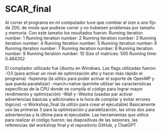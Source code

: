 # SCAR_final
Al correr el programa en mi computador tuve que combiar el size a uno fijo de 200, de modo que pudiese correr y no hubiesen problemas por tamaño y memoria. Con este tamaño los resultados fueron:
Running iteration number: 1
Running iteration number: 2
Running iteration number: 3
Running iteration number: 4
Running iteration number: 5
Running iteration number: 6
Running iteration number: 7
Running iteration number: 8
Running iteration number: 9
Running iteration number: 10
Size of matrices: 500
Running time: 0.484352

El compilador utilizado fue Ubuntu en Windows.
Las flags utilizadas fueron: 
-O3 (para activar un nivel de optimización alto y hacer más rápido el programa)
-fopenmp (la utilizo para poder activar el soporte de OpenMP y que pueda paralelizar)
-march=native (permite utilizar las características específicas de la CPU donde se compila el código para lograr mayor rendimiento y optimización)
-Wall y -Wextra (usadas par activar advertencias básicas y adicionales a la hora de compilar y evitar errores lógicos)
-o Workshop_final (la utilizo para crear el ejecutable)
Basicamente uso las primeras 3 para la optimización y paralelización, las otras dos para advertencias y la última para el ejecutable. 
Las herramientas que utilice para realizar el código fueron: las diapositivas de las sesiones, las referencias del workshop final y el repositorio GitHub, y ChatGPT 
